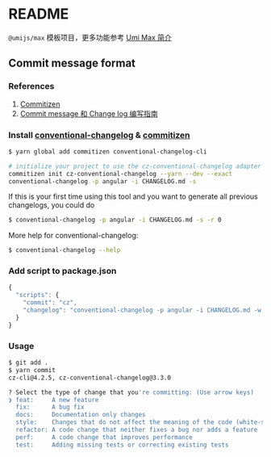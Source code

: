 # README

`@umijs/max` 模板项目，更多功能参考 [Umi Max 简介](https://next.umijs.org/zh-CN/docs/max/introduce)

## Commit message format

### References

1. [Commitizen](https://github.com/commitizen/cz-cli)
2. [Commit message 和 Change log 编写指南](http://www.ruanyifeng.com/blog/2016/01/commit_message_change_log.html)

### Install [conventional-changelog](https://github.com/conventional-changelog/conventional-changelog/tree/master/packages/conventional-changelog-cli) & [commitizen](https://github.com/commitizen/cz-cli)

```bash
$ yarn global add commitizen conventional-changelog-cli

# initialize your project to use the cz-conventional-changelog adapter by typing:
commitizen init cz-conventional-changelog --yarn --dev --exact
conventional-changelog -p angular -i CHANGELOG.md -s
```

If this is your first time using this tool and you want to generate all previous changelogs, you could do

```bash
$ conventional-changelog -p angular -i CHANGELOG.md -s -r 0
```

More help for conventional-changelog:

```bash
$ conventional-changelog --help
```

### Add script to package.json

```javascript
{
  "scripts": {
    "commit": "cz",
    "changelog": "conventional-changelog -p angular -i CHANGELOG.md -w -r 0"
  }
}
```

### Usage

```bash
$ git add .
$ yarn commit
cz-cli@4.2.5, cz-conventional-changelog@3.3.0

? Select the type of change that you're committing: (Use arrow keys)
❯ feat:     A new feature
  fix:      A bug fix
  docs:     Documentation only changes
  style:    Changes that do not affect the meaning of the code (white-space, formatting, missing semi-colons, etc)
  refactor: A code change that neither fixes a bug nor adds a feature
  perf:     A code change that improves performance
  test:     Adding missing tests or correcting existing tests

```
